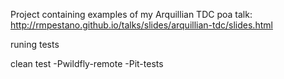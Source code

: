 Project containing examples of my Arquillian TDC poa talk: http://rmpestano.github.io/talks/slides/arquillian-tdc/slides.html

runing tests 

clean test -Pwildfly-remote -Pit-tests


